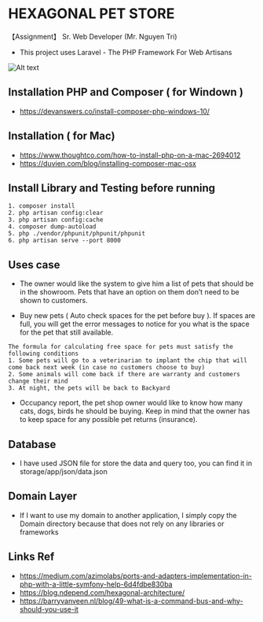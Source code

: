 # HEXAGONAL PET STORE

【Assignment】 Sr. Web Developer (Mr. Nguyen Tri)
* This project uses Laravel - The PHP Framework For Web Artisans

![Alt text](https://i.ibb.co/y5yFrc9/Screen-Shot-2019-08-26-at-11-26-40-PM.png?raw=true "Title")


## Installation PHP and Composer ( for Windown ) 

* https://devanswers.co/install-composer-php-windows-10/

## Installation ( for Mac) 

* https://www.thoughtco.com/how-to-install-php-on-a-mac-2694012
* https://duvien.com/blog/installing-composer-mac-osx

## Install Library and Testing before running

```
1. composer install
2. php artisan config:clear
3. php artisan config:cache
4. composer dump-autoload
5. php ./vendor/phpunit/phpunit/phpunit
6. php artisan serve --port 8000
```

## Uses case

* The owner would like the system to give him a list of pets that should be in the showroom. Pets that have an option on them don’t need to be shown to customers. 

* Buy new pets ( Auto check spaces for the pet before buy ). If spaces are full, you will get the error messages to notice for you what is the space for the pet that still available. 
```
The formula for calculating free space for pets must satisfy the following conditions
1. Some pets will go to a veterinarian to implant the chip that will come back next week (in case no customers choose to buy)
2. Some animals will come back if there are warranty and customers change their mind 
3. At night, the pets will be back to Backyard
```

* Occupancy report, the pet shop owner would like to know how many cats, dogs, birds he should be buying. Keep in mind that the owner has to keep space for any possible pet returns (insurance).

## Database
* I have used JSON file for store the data and query too, you can find it in storage/app/json/data.json

## Domain Layer
* If I want to use my domain to another application, I simply copy the Domain directory because that does not rely on any libraries or frameworks

## Links Ref

* https://medium.com/azimolabs/ports-and-adapters-implementation-in-php-with-a-little-symfony-help-6d4fdbe830ba
* https://blog.ndepend.com/hexagonal-architecture/
* https://barryvanveen.nl/blog/49-what-is-a-command-bus-and-why-should-you-use-it
